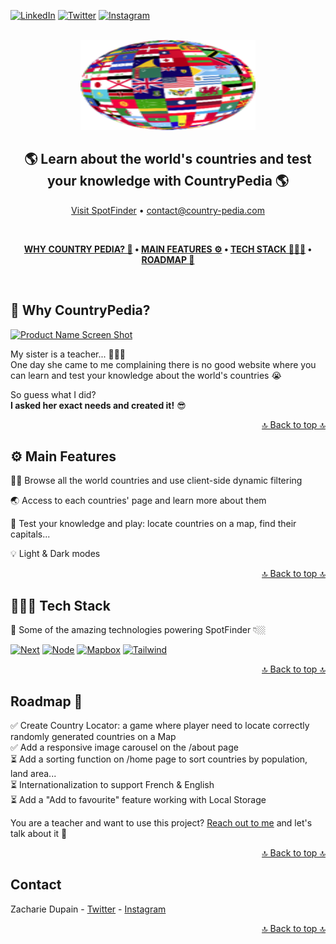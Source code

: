 [![LinkedIn][twitter-shield]][twitter-url]
[![Twitter][linkedin-shield]][linkedin-url]
[![Instagram][insta-shield]][insta-url]

<!-- PROJECT LOGO -->
<br />
<div id="readmetop" align="center">
  <a href="https://countrypedia-zacbkh.vercel.app/">
    <img src="public/countrypedia-logo.png" alt="CountryPedia logo" width="280" height="144">
  </a>

<h2 align="center">🌎 Learn about the world's countries and test your knowledge with CountryPedia 🌎</h2>

  <p align="center">
    <a href="https://countrypedia-zacbkh.vercel.app/">Visit SpotFinder</a> •
    <a href="mailto:contact@country-pedia.com">contact@country-pedia.com</a>
  </p>
</div>

<br />

<div align="center">

**[WHY COUNTRY PEDIA? 🤔](#-why-countrypedia) •
[MAIN FEATURES ⚙️](#%EF%B8%8F-main-features) •
[TECH STACK 👨🏼‍💻](#-tech-stack) •
[ROADMAP 🔮](#roadmap-)**

</div>

<br />

## 🤔 Why CountryPedia?

[![Product Name Screen Shot][product-screenshot]](https://example.com)

My sister is a teacher... 👩🏻‍🏫 <br />
One day she came to me complaining there is no good website where you can learn and test your knowledge about the world's countries 😭 <br />

So guess what I did? <br />
**I asked her exact needs and created it!** 😎

<div align="right">

[🔝 Back to top 🔝](#readmetop)

</div>

## ⚙️ Main Features

🏋🏼 Browse all the world countries and use client-side dynamic filtering

🌏 Access to each countries' page and learn more about them

🧠 Test your knowledge and play: locate countries on a map, find their capitals...

💡 Light & Dark modes

<div align="right">

[🔝 Back to top 🔝](#readmetop)

</div>

## 👨🏼‍💻 Tech Stack

🚀 Some of the amazing technologies powering SpotFinder 👇🏼

[![Next][Next.js]][Next-url]
[![Node][Node.js]][Node-url]
[![Mapbox][Mapbox]][Mapbox-url]
[![Tailwind][Tailwind]][Tailwind-url]

<div align="right">

[🔝 Back to top 🔝](#readmetop)

</div>

## Roadmap 🔮

✅ Create Country Locator: a game where player need to locate correctly randomly generated countries on a Map <br />
✅ Add a responsive image carousel on the /about page <br />
⏳ Add a sorting function on /home page to sort countries by population, land area... <br />
⏳ Internationalization to support French & English <br />
⏳ Add a "Add to favourite" feature working with Local Storage

You are a teacher and want to use this project? [Reach out to me](https://twitter.com/zacFullStack) and let's talk about it 💬

<div align="right">

[🔝 Back to top 🔝](#readmetop)

</div>

## Contact

Zacharie Dupain - [Twitter](https://twitter.com/zacFullStack) - [Instagram](https://www.instagram.com/what_a_shoot/)

<div align="right">

[🔝 Back to top 🔝](#readmetop)

</div>

<!-- MARKDOWN LINKS & IMAGES -->
<!-- https://www.markdownguide.org/basic-syntax/#reference-style-links -->

[product-screenshot]: https://encrypted-tbn0.gstatic.com/images?q=tbn:ANd9GcRkRbWaNSO6n0sGm2R5-vyiBBmZ-w0KmNccVx4D2fBf8UWcVAL6U2fYfNkvTrxx5WoDhhY&usqp=CAU

<!--  -->

[linkedin-shield]: https://img.shields.io/badge/-LinkedIn-black.svg?style=for-the-badge&logo=linkedin&colorB=2778C9
[linkedin-url]: https://www.linkedin.com/in/zachariedupain

<!--  -->

[insta-shield]: https://img.shields.io/badge/-Instagram-black.svg?style=for-the-badge&logo=Instagram&colorB=E4405F&logoColor=FFFFFF
[insta-url]: https://www.instagram.com/what_a_shoot

<!--  -->

[twitter-shield]: https://img.shields.io/badge/-twitter-white?style=for-the-badge&logo=twitter&colorB=1D9BF0&logoColor=white
[twitter-url]: https://twitter.com/zacFullStack

<!--  -->

[Next.js]: https://img.shields.io/badge/next.js-000000?style=for-the-badge&logo=nextdotjs&logoColor=white
[Next-url]: https://nextjs.org/

<!--  -->

[Node.js]: https://img.shields.io/badge/Node.JS-w?style=for-the-badge&logo=nodedotjs&logoColor=white&labelColor=72A960&color=72A960
[Node-url]: https://nodejs.org/

<!--  -->

[MongoDB]: https://img.shields.io/badge/MongoDB-w?style=for-the-badge&logo=mongodb&logoColor=white&labelColor=00A940&color=00A940
[Mongo-url]: https://www.mongodb.com/

<!--  -->

[Mapbox]: https://img.shields.io/badge/mapbox-w?style=for-the-badge&logo=mapbox&logoColor=white&labelColor=black&color=black
[Mapbox-url]: https://www.mapbox.com/

<!--  -->

[Mailchimp]: https://img.shields.io/badge/mailchimp-w?style=for-the-badge&logo=mailchimp&logoColor=black&labelColor=F7D91A&color=F7D91A
[Mailchimp-url]: https://mailchimp.com/

<!--  -->

[Tailwind]: https://img.shields.io/badge/tailwind-w?style=for-the-badge&logo=tailwindcss&logoColor=38BDF8&labelColor=white&color=white
[Tailwind-url]: https://tailwindcss.com/

<!--  -->

[React.js]: https://img.shields.io/badge/React-20232A?style=for-the-badge&logo=react&logoColor=61DAFB
[React-url]: https://reactjs.org/
